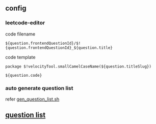 
## config
### leetcode-editor
code filename
```
${question.frontendQuestionId}/$!{question.frontendQuestionId}_${question.title}
```
code template
```
package $!velocityTool.smallCamelCaseName(${question.titleSlug})

${question.code}
```

### auto generate question list
refer [gen_question_list.sh](./gen_question_list.sh)


## [question list](./question_list.md)
